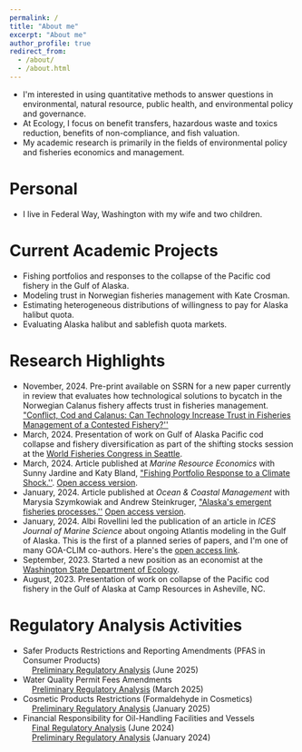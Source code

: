 ```yaml
---
permalink: /
title: "About me"
excerpt: "About me"
author_profile: true
redirect_from: 
  - /about/
  - /about.html
---
```

* I'm interested in using quantitative methods to answer questions in environmental, natural resource, public health, and environmental policy and governance.
* At Ecology, I focus on benefit transfers, hazardous waste and toxics reduction, benefits of non-compliance, and fish valuation.
* My academic research is primarily in the fields of environmental policy and fisheries economics and management.

Personal
======
* I live in Federal Way, Washington with my wife and two children. 

Current Academic Projects
======
* Fishing portfolios and responses to the collapse of the Pacific cod fishery in the Gulf of Alaska.
* Modeling trust in Norwegian fisheries management with Kate Crosman.
* Estimating heterogeneous distributions of willingness to pay for Alaska halibut quota.
* Evaluating Alaska halibut and sablefish quota markets.

Research Highlights
======
* November, 2024. Pre-print available on SSRN for a new paper currently in review that evaluates how technological solutions to bycatch in the Norwegian Calanus fishery affects trust in fisheries management. ["Conflict, Cod and Calanus: Can Technology Increase Trust in Fisheries Management of a Contested Fishery?''](https://papers.ssrn.com/sol3/papers.cfm?abstract_id=5012106)
* March, 2024. Presentation of work on Gulf of Alaska Pacific cod collapse and fishery diversification as part of the shifting stocks session at the [World Fisheries Congress in Seattle](https://wfc2024.fisheries.org/). 
* March, 2024. Article published at *Marine Resource Economics* with Sunny Jardine and Katy Bland, ["Fishing Portfolio Response to a Climate Shock.''](https://www.journals.uchicago.edu/doi/10.1086/728919). [Open access version](https://adamlhayes.github.io/files/Jardine-et-al-2024-Fish-Portfolio-Climate-Shock.pdf).
* January, 2024. Article published at *Ocean & Coastal Management* with Marysia Szymkowiak and Andrew Steinkruger, ["Alaska's emergent fisheries processes.''](https://doi.org/10.1016/j.ocecoaman.2023.107004) [Open access version](https://adamlhayes.github.io/files/OCM_Emergent_Manuscript_20231128.pdf).
* January, 2024. Albi Rovellini led the publication of an article in *ICES Journal of Marine Science* about ongoing Atlantis modeling in the Gulf of Alaska. This is the first of a planned series of papers, and I'm one of many GOA-CLIM co-authors. Here's the [open access link](https://doi.org/10.1093/icesjms/fsae002).
* September, 2023. Started a new position as an economist at the [Washington State Department of Ecology](https://ecology.wa.gov/).
* August, 2023. Presentation of work on collapse of the Pacific cod fishery in the Gulf of Alaska at Camp Resources in Asheville, NC.

Regulatory Analysis Activities
======
* Safer Products Restrictions and Reporting Amendments (PFAS in Consumer Products) \
&nbsp;&nbsp;&nbsp;&nbsp;[Preliminary Regulatory Analysis](https://apps.ecology.wa.gov/publications/documents/2504027.pdf) (June 2025) 
* Water Quality Permit Fees Amendments \
&nbsp;&nbsp;&nbsp;&nbsp;[Preliminary Regulatory Analysis](https://apps.ecology.wa.gov/publications/documents/2510023.pdf) (March 2025) 
* Cosmetic Products Restrictions (Formaldehyde in Cosmetics) \
&nbsp;&nbsp;&nbsp;&nbsp;[Preliminary Regulatory Analysis](https://apps.ecology.wa.gov/publications/documents/2504009.pdf) (January 2025)
* Financial Responsibility for Oil-Handling Facilities and Vessels \
&nbsp;&nbsp;&nbsp;&nbsp;[Final Regulatory Analysis](https://apps.ecology.wa.gov/publications/documents/2408014.pdf) (June 2024) \
&nbsp;&nbsp;&nbsp;&nbsp;[Preliminary Regulatory Analysis](https://apps.ecology.wa.gov/publications/documents/2408001.pdf) (January 2024)
